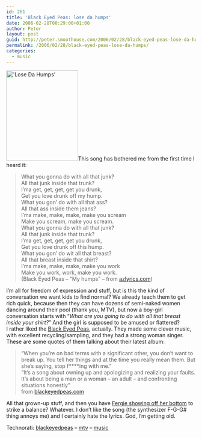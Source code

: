 ```yaml
---
id: 261
title: 'Black Eyed Peas: lose da humps'
date: 2006-02-28T00:29:00+01:00
author: Peter
layout: post
guid: http://peter.smoothouse.com/2006/02/28/black-eyed-peas-lose-da-humps/
permalink: /2006/02/28/black-eyed-peas-lose-da-humps/
categories:
  - music
---
```

[<img loading="lazy" src="http://static.flickr.com/46/105491171_2d5ca8b990_m.jpg" width="191" height="240" alt="'Lose Da Humps'" />](http://www.flickr.com/photos/pforret/105491171/ "Photo Sharing")This song has bothered me from the first time I heard it:

> What you gonna do with all that junk?  
> All that junk inside that trunk?  
> I&#8217;ma get, get, get, get you drunk,  
> Get you love drunk off my hump.  
> What you gon&#8217; do with all that ass?  
> All that ass inside them jeans?  
> I&#8217;ma make, make, make, make you scream  
> Make you scream, make you scream.  
> What you gonna do with all that junk?  
> All that junk inside that trunk?  
> I&#8217;ma get, get, get, get you drunk,  
> Get you love drunk off this hump.  
> What you gon&#8217; do wit all that breast?  
> All that breast inside that shirt?  
> I&#8217;ma make, make, make, make you work  
> Make you work, work, make you work.  
> (Black Eyed Peas &#8211; &#8220;My humps&#8221; &#8211; from [azlyrics.com](http://www.azlyrics.com/lyrics/blackeyedpeas/myhumps.html))

I&#8217;m all for freedom of expression and stuff, but is this the kind of conversation we want kids to find normal? We already teach them to get rich quick, because then they can have dozens of semi-naked women dancing around their pool (thank you, MTV), but now a boy-girl conversation starts with &#8220;_What are you going to do with all that breast inside your shirt?_&#8221; And the girl is supposed to be amused or flattered?  
I rather liked the [Black Eyed Peas](http://www.blackeyedpeas.com/), actually. They made some clever music, with excellent recycling/sampling, and they had a strong woman singer. These are some quotes of them talking about their latest album:

> &#8220;When you&#8217;re on bad terms with a significant other, you don&#8217;t want to break up. You tell her things and at the time you really mean them. But she&#8217;s saying, stop f\****ing with me.&#8221;  
> &#8220;It&#8217;s a song about owning up and apologizing and realizing your faults. It&#8217;s about being a man or a woman – an adult – and confronting situations honestly&#8221;  
> from [blackeyedpeas.com](http://www.blackeyedpeas.com/home/bio)

All that grown-up stuff, and then you have [Fergie showing off her bottom](http://www.blackeyedpeas.com/home/videos/106003) to strike a balance? Whatever. I don&#8217;t like the song (the synthesizer F-G-G# thing annoys me) and I certainly hate the lyrics. God, I&#8217;m getting old.

Technorati: <a href="http://technorati.com/tag/blackeyedpeas" rel="tag">blackeyedpeas</a> &#8211; <a href="http://technorati.com/tag/mtv" rel="tag">mtv</a> &#8211; <a href="http://technorati.com/tag/music" rel="tag">music</a>
